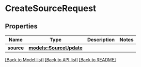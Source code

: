 # CreateSourceRequest

## Properties

Name | Type | Description | Notes
------------ | ------------- | ------------- | -------------
**source** | [**models::SourceUpdate**](SourceUpdate.md) |  | 

[[Back to Model list]](../README.md#documentation-for-models) [[Back to API list]](../README.md#documentation-for-api-endpoints) [[Back to README]](../README.md)


